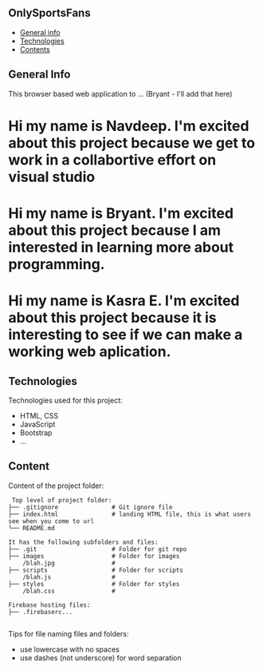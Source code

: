 ## OnlySportsFans

* [General info](#general-info)
* [Technologies](#technologies)
* [Contents](#content)

## General Info
This browser based web application to ... (Bryant - I'll add that here)
# Hi my name is Navdeep. I'm excited about this project because we get to work in a collabortive effort on visual studio
# Hi my name is Bryant. I'm excited about this project because I am interested in learning more about programming.
# Hi my name is Kasra E. I'm excited about this project because it is interesting to see if we can make a working web aplication. 
	
## Technologies
Technologies used for this project:
* HTML, CSS
* JavaScript
* Bootstrap 
* ...
	
## Content
Content of the project folder:

```
 Top level of project folder: 
├── .gitignore               # Git ignore file
├── index.html               # landing HTML file, this is what users see when you come to url
└── README.md

It has the following subfolders and files:
├── .git                     # Folder for git repo
├── images                   # Folder for images
    /blah.jpg                # 
├── scripts                  # Folder for scripts
    /blah.js                 # 
├── styles                   # Folder for styles
    /blah.css                # 

Firebase hosting files: 
├── .firebaserc...


```

Tips for file naming files and folders:
* use lowercase with no spaces
* use dashes (not underscore) for word separation

